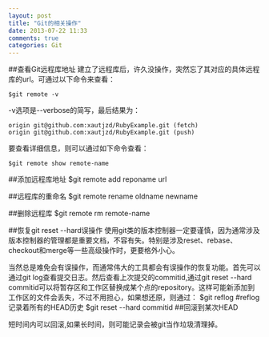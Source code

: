 ```yaml
---
layout: post
title: "Git的相关操作"
date: 2013-07-22 11:33
comments: true
categories: Git
---
```


##查看Git远程库地址
建立了远程库后，许久没操作，突然忘了其对应的具体远程库的url。可通过以下命令来查看：

    $git remote -v

-v选项是--verbose的简写，最后结果为：

    origin git@github.com:xautjzd/RubyExample.git (fetch)  
    origin git@github.com:xautjzd/RubyExample.git (push)

要查看详细信息，则可以通过如下命令查看：

    $git remote show remote-name

##添加远程库地址
    $git remote add reponame url

##远程库的重命名
    $git remote rename oldname newname

<!-- more -->

##删除远程库
    $git remote rm remote-name

##恢复git reset --hard误操作
使用git类的版本控制器一定要谨慎，因为通常涉及版本控制器的管理都是重要文档，不容有失。特别是涉及reset、rebase、checkout和merge等一些高级操作时，更要格外小心。

当然总是难免会有误操作，而通常伟大的工具都会有误操作的恢复功能。首先可以通过git log查看提交日志。然后查看上次提交的commitid,通过git reset --hard commitid可以将暂存区和工作区替换成某个点的repository。这样可能新添加到工作区的文件会丢失，不过不用担心，如果想还原，则通过：
    $git reflog     #reflog记录着所有的HEAD历史
    $git reset --hard commitid   ##回滚到某次HEAD

短时间内可以回滚,如果长时间，则可能记录会被git当作垃圾清理掉。

